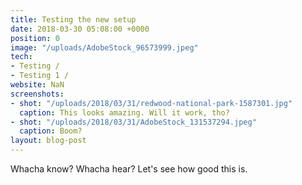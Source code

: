 ```yaml
---
title: Testing the new setup
date: 2018-03-30 05:08:00 +0000
position: 0
image: "/uploads/AdobeStock_96573999.jpeg"
tech:
- Testing /
- Testing 1 /
website: NaN
screenshots:
- shot: "/uploads/2018/03/31/redwood-national-park-1587301.jpg"
  caption: This looks amazing. Will it work, tho?
- shot: "/uploads/2018/03/31/AdobeStock_131537294.jpeg"
  caption: Boom?
layout: blog-post
---
```

Whacha know? Whacha hear? Let's see how good this is.